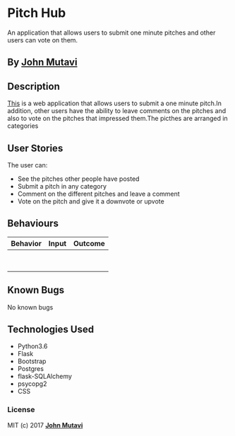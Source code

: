 # Pitch Hub
An application that allows users to submit one minute pitches and other users can vote on them.

## By **[John Mutavi](https://github.com/govishjonny)**

## Description
[This]() is a web application that allows users to submit a one minute pitch.In addition, other users have the ability to leave comments on the pitches and also to vote on the pitches that impressed them.The picthes are arranged in categories  <br>

## User Stories
The user can:
* See the pitches other people have posted
* Submit a pitch in any category
* Comment on the different pitches and leave a comment
* Vote on the pitch and give it a downvote or upvote

## Behaviours
| Behavior        | Input           | Outcome  |
| ------------- |:-------------:| -----:|
|  |  | |
| | |  |
| | | |
|  |  |  |
| | |  |
| | | |
| | | |
|  | | |



## Known Bugs

No known bugs

## Technologies Used
- Python3.6
- Flask
- Bootstrap
- Postgres 
- flask-SQLAlchemy
- psycopg2
- CSS

### License

MIT (c) 2017 **[John Mutavi](https://github.com/govishjonny)**

